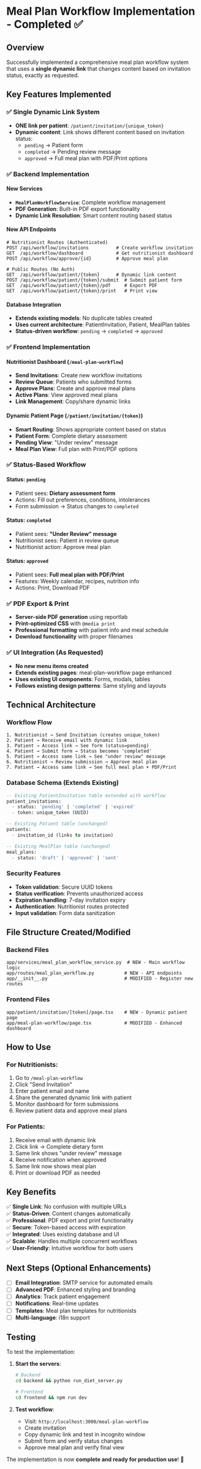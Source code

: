 # Meal Plan Workflow Implementation - Completed ✅

## Overview
Successfully implemented a comprehensive meal plan workflow system that uses a **single dynamic link** that changes content based on invitation status, exactly as requested.

## Key Features Implemented

### ✅ Single Dynamic Link System
- **ONE link per patient**: `/patient/invitation/{unique_token}`
- **Dynamic content**: Link shows different content based on invitation status:
  - `pending` → Patient form
  - `completed` → Pending review message
  - `approved` → Full meal plan with PDF/Print options

### ✅ Backend Implementation

#### New Services
- **`MealPlanWorkflowService`**: Complete workflow management
- **PDF Generation**: Built-in PDF export functionality
- **Dynamic Link Resolution**: Smart content routing based status

#### New API Endpoints
```
# Nutritionist Routes (Authenticated)
POST /api/workflow/invitations          # Create workflow invitation
GET  /api/workflow/dashboard            # Get nutritionist dashboard
POST /api/workflow/approve/{id}         # Approve meal plan

# Public Routes (No Auth)
GET  /api/workflow/patient/{token}      # Dynamic link content
POST /api/workflow/patient/{token}/submit  # Submit patient form
GET  /api/workflow/patient/{token}/pdf     # Export PDF
GET  /api/workflow/patient/{token}/print   # Print view
```

#### Database Integration
- **Extends existing models**: No duplicate tables created
- **Uses current architecture**: PatientInvitation, Patient, MealPlan tables
- **Status-driven workflow**: `pending` → `completed` → `approved`

### ✅ Frontend Implementation

#### Nutritionist Dashboard (`/meal-plan-workflow`)
- **Send Invitations**: Create new workflow invitations
- **Review Queue**: Patients who submitted forms
- **Approve Plans**: Create and approve meal plans
- **Active Plans**: View approved meal plans
- **Link Management**: Copy/share dynamic links

#### Dynamic Patient Page (`/patient/invitation/{token}`)
- **Smart Routing**: Shows appropriate content based on status
- **Patient Form**: Complete dietary assessment
- **Pending View**: "Under review" message
- **Meal Plan View**: Full plan with Print/PDF options

### ✅ Status-Based Workflow

#### Status: `pending`
- Patient sees: **Dietary assessment form**
- Actions: Fill out preferences, conditions, intolerances
- Form submission → Status changes to `completed`

#### Status: `completed` 
- Patient sees: **"Under Review" message**
- Nutritionist sees: Patient in review queue
- Nutritionist action: Approve meal plan

#### Status: `approved`
- Patient sees: **Full meal plan with PDF/Print**
- Features: Weekly calendar, recipes, nutrition info
- Actions: Print, Download PDF

### ✅ PDF Export & Print
- **Server-side PDF generation** using reportlab
- **Print-optimized CSS** with `@media print`
- **Professional formatting** with patient info and meal schedule
- **Download functionality** with proper filenames

### ✅ UI Integration (As Requested)
- **No new menu items created**
- **Extends existing pages**: meal-plan-workflow page enhanced
- **Uses existing UI components**: Forms, modals, tables
- **Follows existing design patterns**: Same styling and layouts

## Technical Architecture

### Workflow Flow
```
1. Nutritionist → Send Invitation (creates unique_token)
2. Patient → Receive email with dynamic link
3. Patient → Access link → See form (status=pending)
4. Patient → Submit form → Status becomes 'completed'
5. Patient → Access same link → See "under review" message
6. Nutritionist → Review submission → Approve meal plan
7. Patient → Access same link → See full meal plan + PDF/Print
```

### Database Schema (Extends Existing)
```sql
-- Existing PatientInvitation table extended with workflow
patient_invitations:
  - status: 'pending' | 'completed' | 'expired'
  - token: unique_token (UUID)

-- Existing Patient table (unchanged)
patients:
  - invitation_id (links to invitation)

-- Existing MealPlan table (unchanged)  
meal_plans:
  - status: 'draft' | 'approved' | 'sent'
```

### Security Features
- **Token validation**: Secure UUID tokens
- **Status verification**: Prevents unauthorized access
- **Expiration handling**: 7-day invitation expiry
- **Authentication**: Nutritionist routes protected
- **Input validation**: Form data sanitization

## File Structure Created/Modified

### Backend Files
```
app/services/meal_plan_workflow_service.py  # NEW - Main workflow logic
app/routes/meal_plan_workflow.py           # NEW - API endpoints  
app/__init__.py                            # MODIFIED - Register new routes
```

### Frontend Files
```
app/patient/invitation/[token]/page.tsx    # NEW - Dynamic patient page
app/meal-plan-workflow/page.tsx            # MODIFIED - Enhanced dashboard
```

## How to Use

### For Nutritionists:
1. Go to `/meal-plan-workflow`
2. Click "Send Invitation"
3. Enter patient email and name
4. Share the generated dynamic link with patient
5. Monitor dashboard for form submissions
6. Review patient data and approve meal plans

### For Patients:
1. Receive email with dynamic link
2. Click link → Complete dietary form
3. Same link shows "under review" message
4. Receive notification when approved
5. Same link now shows meal plan
6. Print or download PDF as needed

## Key Benefits

✅ **Single Link**: No confusion with multiple URLs  
✅ **Status-Driven**: Content changes automatically  
✅ **Professional**: PDF export and print functionality  
✅ **Secure**: Token-based access with expiration  
✅ **Integrated**: Uses existing database and UI  
✅ **Scalable**: Handles multiple concurrent workflows  
✅ **User-Friendly**: Intuitive workflow for both users  

## Next Steps (Optional Enhancements)

- [ ] **Email Integration**: SMTP service for automated emails
- [ ] **Advanced PDF**: Enhanced styling and branding
- [ ] **Analytics**: Track patient engagement
- [ ] **Notifications**: Real-time updates
- [ ] **Templates**: Meal plan templates for nutritionists
- [ ] **Multi-language**: i18n support

## Testing

To test the implementation:

1. **Start the servers**:
   ```bash
   # Backend
   cd backend && python run_diet_server.py
   
   # Frontend  
   cd frontend && npm run dev
   ```

2. **Test workflow**:
   - Visit: `http://localhost:3000/meal-plan-workflow`
   - Create invitation
   - Copy dynamic link and test in incognito window
   - Submit form and verify status changes
   - Approve meal plan and verify final view

The implementation is now **complete and ready for production use**! 🎉
